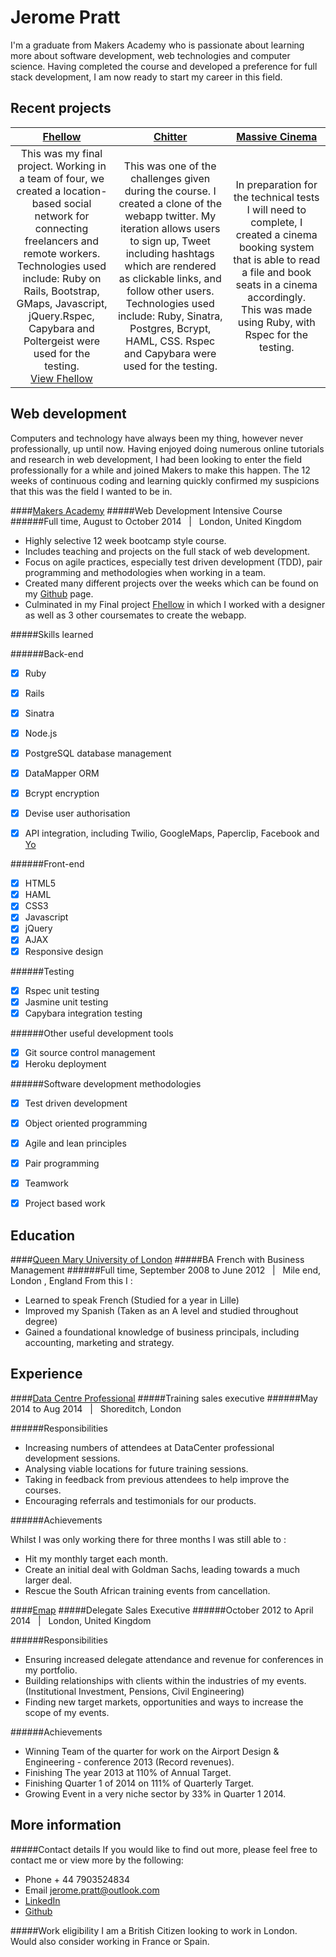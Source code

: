 Jerome Pratt
===========================

I'm a graduate from Makers Academy who is passionate about learning more about software development, web technologies and computer science. Having completed the course and developed a preference for full stack development, I am now ready to start my career in this field.

Recent projects
---------------

| [Fhellow] | [Chitter] | [Massive Cinema] |
|:--------------:|:------------:|:-------------:|
| This was my final project. Working in a team of four, we created a location-based social network for connecting freelancers and remote workers. <br> Technologies used include: Ruby on Rails, Bootstrap, GMaps, Javascript, jQuery.Rspec, Capybara and Poltergeist were used for the testing.  <br> [View Fhellow] | This was one of the challenges given during the course. I created a clone of the webapp twitter. My iteration allows users to sign up, Tweet including hashtags which are rendered as clickable links, and follow other users. <br> Technologies used include: Ruby, Sinatra, Postgres, Bcrypt, HAML, CSS. Rspec and Capybara were used for the testing.  <br>| In preparation for the technical tests I will need to complete, I created a cinema booking system that is able to read a file and book seats in a cinema accordingly.<br> This was made using Ruby, with Rspec for the testing.


Web development
---------------

Computers and technology have always been my thing, however never professionally, up until now. Having enjoyed doing numerous online tutorials and research in web development, I had been looking to enter the field professionally for a while and joined Makers to make this happen. The 12 weeks of continuous coding and learning quickly confirmed my suspicions that this was the field I wanted to be in.

####[Makers Academy]
#####Web Development Intensive Course
######Full time, August to October 2014 &nbsp; | &nbsp; London, United Kingdom
- Highly selective 12 week bootcamp style course.
- Includes teaching and projects on the full stack of web development.
- Focus on agile practices, especially test driven development (TDD), pair programming and methodologies when working in a team.
- Created many different projects over the weeks which can be found on my [Github] page.
- Culminated in my Final project [Fhellow] in which I worked with a designer as well as 3 other coursemates to create the webapp.

#####Skills learned

######Back-end
- [x] Ruby
- [x] Rails 
- [x] Sinatra 
- [x] Node.js
- [x] PostgreSQL database management
- [x] DataMapper ORM
- [x] Bcrypt encryption
- [x] Devise user authorisation
- [x] API integration, including Twilio, GoogleMaps, Paperclip, Facebook and [Yo]


######Front-end
- [x] HTML5
- [x] HAML
- [x] CSS3
- [x] Javascript
- [x] jQuery
- [x] AJAX
- [x] Responsive design

######Testing 
- [x] Rspec unit testing
- [x] Jasmine unit testing
- [x] Capybara integration testing

######Other useful development tools
- [x] Git source control management
- [x] Heroku deployment

######Software development methodologies
- [x] Test driven development
- [x] Object oriented programming
- [x] Agile and lean principles
- [x] Pair programming
- [x] Teamwork
- [x] Project based work


Education
---------

####[Queen Mary University of London]
#####BA French with Business Management
######Full time, September 2008 to June 2012 &nbsp; | &nbsp; Mile end, London , England
From this I :
- Learned to speak French (Studied for a year in Lille)
- Improved my Spanish (Taken as an A level and studied throughout degree)
- Gained a foundational knowledge of business principals, including accounting, marketing and strategy.

Experience
----------
####[Data Centre Professional]
#####Training sales executive
######May 2014 to Aug 2014 &nbsp; | &nbsp; Shoreditch, London

######Responsibilities

- Increasing numbers of attendees at DataCenter professional development sessions.
- Analysing viable locations for future training sessions.
- Taking in feedback from previous attendees to help improve the courses.
- Encouraging referrals and testimonials for our products.

######Achievements

Whilst I was only working there for three months I was still able to :

- Hit my monthly target each month.
- Create an initial deal with Goldman Sachs, leading towards a much larger deal.
- Rescue the South African training events from cancellation.


####[Emap]
#####Delegate Sales Executive
######October 2012 to April 2014 &nbsp; | &nbsp; London, United Kingdom

######Responsibilities

- Ensuring increased delegate attendance and revenue for conferences in my portfolio.
- Building relationships with clients within the industries of my events. (Institutional Investment, Pensions, Civil Engineering)
- Finding new target markets, opportunities and ways to increase the scope of my events.

######Achievements

- Winning Team of the quarter for work on the Airport Design & Engineering - conference 2013 (Record revenues).
- Finishing The year 2013 at 110% of Annual Target.
- Finishing Quarter 1 of 2014 on 111% of Quarterly Target.
- Growing Event in a very niche sector by 33% in Quarter 1 2014.





More information
----------------
#####Contact details
If you would like to find out more, please feel free to contact me or view more by the following:  
- Phone + 44 7903524834
- Email [jerome.pratt@outlook.com]
- [LinkedIn]
- [Github]

#####Work eligibility
I am a British Citizen looking to work in London. Would also consider working in France or Spain.



[Fhellow]: https://github.com/jjromeo/fhellow
[Chitter]: https://github.com/jjromeo/chitter
[Massive Cinema]: https://github.com/jjromeo/Massive-Theatre

[View Fhellow]: http://fhellow.herokuapp.com/
[View Chitter]: https://github.com/jjromeo/chitter

[Makers Academy]: http://www.makersacademy.com/
[Queen Mary University of London]: http://www.qmul.ac.uk/

[Data Centre Professional]: http://www.dc-professional.com/
[Emap]: http://http://www.emap.com/

[jerome.pratt@outlook.com]: mailto:jerome.pratt@outlook.com
[LinkedIn]: https://www.linkedin.com/in/michballard
[Github]: https://github.com/michballard
[Yo]: http://yohort.herokuapp.com/
